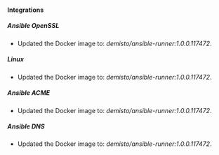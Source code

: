 
#### Integrations

##### Ansible OpenSSL

- Updated the Docker image to: *demisto/ansible-runner:1.0.0.117472*.
##### Linux

- Updated the Docker image to: *demisto/ansible-runner:1.0.0.117472*.
##### Ansible ACME

- Updated the Docker image to: *demisto/ansible-runner:1.0.0.117472*.
##### Ansible DNS

- Updated the Docker image to: *demisto/ansible-runner:1.0.0.117472*.
